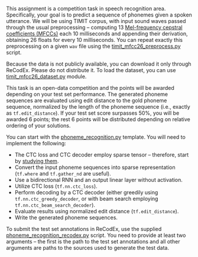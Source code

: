This assignment is a competition task in speech recognition area. Specifically,
your goal is to predict a sequence of phonemes given a spoken utterance.
We will be using TIMIT corpus, with input sound waves passed through the usual
preprocessing – computing 13
[Mel-frequency cepstral coefficients (MFCCs)](https://en.wikipedia.org/wiki/Mel-frequency_cepstrum)
each 10 milliseconds and appending their derivation, obtaining 26 floats for
every 10 milliseconds. You can repeat exactly this preprocessing on a given `wav`
file using the [timit_mfcc26_preprocess.py](https://github.com/ufal/npfl114/tree/master/labs/11/timit_mfcc26_preprocess.py)
script.

Because the data is not publicly available, you can download it only through
ReCodEx. Please do not distribute it. To load the dataset, you can use
[timit_mfcc26_dataset.py](https://github.com/ufal/npfl114/tree/master/labs/11/timit_mfcc26_dataset.py)
module.

This task is an open-data competition and the points will be awarded depending on your
test set performance. The generated phoneme sequences are evaluated using edit distance to the gold
phoneme sequence, normalized by the length of the phoneme sequence
(i.e., exactly as `tf.edit_distance`). If your test set score surpasses 50%, you will be
awarded 6 points; the rest 6 points will be distributed depending on relative
ordering of your solutions.

You can start with the
[phoneme_recognition.py](https://github.com/ufal/npfl114/tree/master/labs/11/phoneme_recognition.py)
template. You will need to implement the following:
- The CTC loss and CTC decoder employ sparse tensor – therefore, start by
  [studying them](https://www.tensorflow.org/api_guides/python/sparse_ops).
- Convert the input phoneme sequences into sparse representation
  (`tf.where` and `tf.gather_nd` are useful).
- Use a bidirectional RNN and an output linear layer without activation.
- Utilize CTC loss (`tf.nn.ctc_loss`).
- Perform decoding by a CTC decoder (either greedily using
  `tf.nn.ctc_greedy_decoder`, or with beam search employing
  `tf.nn.ctc_beam_search_decoder`).
- Evaluate results using normalized edit distance (`tf.edit_distance`).
- Write the generated phoneme sequences.

To submit the test set annotations in ReCodEx, use the supplied
[phoneme_recognition_recodex.py](https://github.com/ufal/npfl114/tree/master/labs/11/phoneme_recognition_recodex.py)
script. You need to provide at least two arguments – the first is the path to
the test set annotations and all other arguments are paths to the sources used
to generate the test data.
